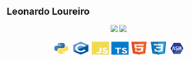 ## Leonardo Loureiro

<div align="center">
  <img height="130em" src="https://github-readme-stats.vercel.app/api?username=Leonardo-Costa&show_icons=true&theme=&include_all_commits=true&count_private=true"/>
  <img height="130em" src="https://github-readme-stats.vercel.app/api/top-langs/?username=Leonardo-Costa&layout=compact&langs_count=16&theme="/>
</div>
  
<div align="center">
  <div style="display: inline_block"><br>
    <img align="center" alt="Python" height="30" width="40" src="https://raw.githubusercontent.com/devicons/devicon/master/icons/python/python-original.svg">
    <img align="center" alt="C" height="30" width="40" src="https://raw.githubusercontent.com/devicons/devicon/master/icons/c/c-original.svg">
    <img align="center" alt="Js" height="30" width="40" src="https://raw.githubusercontent.com/devicons/devicon/master/icons/javascript/javascript-plain.svg">
    <img align="center" alt="Ts" height="30" width="40" src="https://raw.githubusercontent.com/devicons/devicon/master/icons/typescript/typescript-plain.svg">
    <img align="center" alt="HTML" height="30" width="40" src="https://raw.githubusercontent.com/devicons/devicon/master/icons/html5/html5-original.svg">
    <img align="center" alt="CSS" height="30" width="40" src="https://raw.githubusercontent.com/devicons/devicon/master/icons/css3/css3-original.svg">
    <img align="center" alt="C" height="35" width="35" src="https://raw.githubusercontent.com/anamueller/AnaMueller/main/Assembly-logo-removebg-preview.png">
  </div>
</div>

